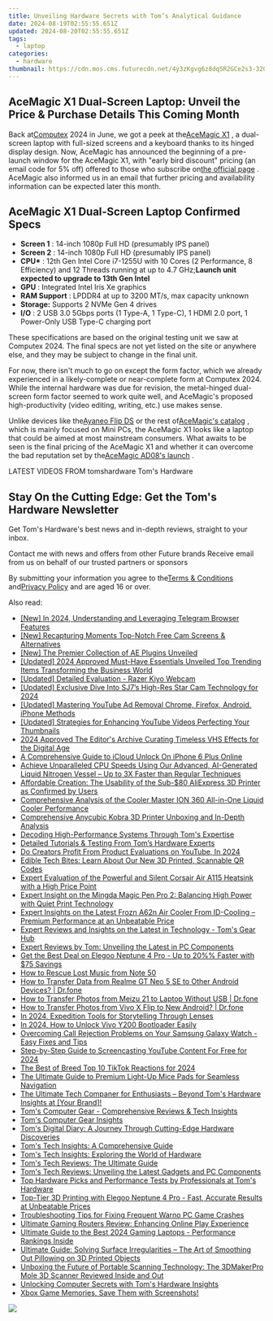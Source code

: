 ```yaml
---
title: Unveiling Hardware Secrets with Tom’s Analytical Guidance
date: 2024-08-19T02:55:55.651Z
updated: 2024-08-20T02:55:55.651Z
tags:
  - laptop
categories:
  - hardware
thumbnail: https://cdn.mos.cms.futurecdn.net/4y3zKgvg6z8dqSR2GCe2s3-320-80.jpg
---
```


## AceMagic X1 Dual-Screen Laptop: Unveil the Price & Purchase Details This Coming Month

Back at[Computex](https://tools.techidaily.com) 2024 in June, we got a peek at the[AceMagic X1](https://tools.techidaily.com) , a dual-screen laptop with full-sized screens and a keyboard thanks to its hinged display design. Now, AceMagic has announced the beginning of a pre-launch window for the AceMagic X1, with "early bird discount" pricing (an email code for 5% off) offered to those who subscribe on[the official page](https://go.redirectingat.com/?id=92X1584492&xcust=tomshardware%5Fus%5F2684132901735318784&xs=1&url=https%3A%2F%2Facemagic.com%2Fpages%2Fx1-dual-screen-business-laptop&sref=https%3A%2F%2Fwww.tomshardware.com%2Flaptops%2Fdual-screen-laptop-enters-pre-launch-period-with-early-bird-discount) . AceMagic also informed us in an email that further pricing and availability information can be expected later this month.

## AceMagic X1 Dual-Screen Laptop Confirmed Specs

* **Screen 1** : 14-inch 1080p Full HD (presumably IPS panel)
* **Screen 2** : 14-inch 1080p Full HD (presumably IPS panel)
* **CPU\*** : 12th Gen Intel Core i7-1255U with 10 Cores (2 Performance, 8 Efficiency) and 12 Threads running at up to 4.7 GHz;**Launch unit expected to upgrade to 13th Gen Intel**
* **GPU** : Integrated Intel Iris Xe graphics
* **RAM Support** : LPDDR4 at up to 3200 MT/s, max capacity unknown
* **Storage:** Supports 2 NVMe Gen 4 drives
* **I/O** : 2 USB 3.0 5Gbps ports (1 Type-A, 1 Type-C), 1 HDMI 2.0 port, 1 Power-Only USB Type-C charging port

 These specifications are based on the original testing unit we saw at Computex 2024\. The final specs are not yet listed on the site or anywhere else, and they may be subject to change in the final unit.

 For now, there isn't much to go on except the form factor, which we already experienced in a likely-complete or near-complete form at Computex 2024\. While the internal hardware was due for revision, the metal-hinged dual-screen form factor seemed to work quite well, and AceMagic's proposed high-productivity (video editing, writing, etc.) use makes sense.

 Unlike devices like the[Ayaneo Flip DS](https://tools.techidaily.com) or the rest of[AceMagic's catalog](https://tools.techidaily.com) , which is mainly focused on Mini PCs, the AceMagic X1 looks like a laptop that could be aimed at most mainstream consumers. What awaits to be seen is the final pricing of the AceMagic X1 and whether it can overcome the bad reputation set by the[AceMagic AD08's launch](https://tools.techidaily.com) .

 LATEST VIDEOS FROM tomshardware Tom's Hardware

## Stay On the Cutting Edge: Get the Tom's Hardware Newsletter

 Get Tom's Hardware's best news and in-depth reviews, straight to your inbox.

 Contact me with news and offers from other Future brands  Receive email from us on behalf of our trusted partners or sponsors

 By submitting your information you agree to the[Terms & Conditions](https://futureplc.com/terms-conditions/) and[Privacy Policy](https://futureplc.com/privacy-policy/) and are aged 16 or over.

<ins class="adsbygoogle"
     style="display:block"
     data-ad-format="autorelaxed"
     data-ad-client="ca-pub-7571918770474297"
     data-ad-slot="1223367746"></ins>



<ins class="adsbygoogle"
     style="display:block"
     data-ad-client="ca-pub-7571918770474297"
     data-ad-slot="8358498916"
     data-ad-format="auto"
     data-full-width-responsive="true"></ins>

<span class="atpl-alsoreadstyle">Also read:</span>
<div><ul>
<li><a href="https://fox-http.techidaily.com/new-in-2024-understanding-and-leveraging-telegram-browser-features/"><u>[New] In 2024, Understanding and Leveraging Telegram Browser Features</u></a></li>
<li><a href="https://on-screen-recording.techidaily.com/new-recapturing-moments-top-notch-free-cam-screens-and-alternatives/"><u>[New] Recapturing Moments  Top-Notch Free Cam Screens & Alternatives</u></a></li>
<li><a href="https://some-skills.techidaily.com/new-the-premier-collection-of-ae-plugins-unveiled/"><u>[New] The Premier Collection of AE Plugins Unveiled</u></a></li>
<li><a href="https://facebook-video-content.techidaily.com/updated-2024-approved-must-have-essentials-unveiled-top-trending-items-transforming-the-business-world/"><u>[Updated] 2024 Approved  Must-Have Essentials Unveiled  Top Trending Items Transforming the Business World</u></a></li>
<li><a href="https://screen-video-capture.techidaily.com/1715806250179-updated-detailed-evaluation-razer-kiyo-webcam/"><u>[Updated] Detailed Evaluation - Razer Kiyo Webcam</u></a></li>
<li><a href="https://fox-cloud.techidaily.com/updated-exclusive-dive-into-sj7s-high-res-star-cam-technology-for-2024/"><u>[Updated] Exclusive Dive Into SJ7’s High-Res Star Cam Technology for 2024</u></a></li>
<li><a href="https://facebook-record-videos.techidaily.com/updated-mastering-youtube-ad-removal-chrome-firefox-android-iphone-methods/"><u>[Updated] Mastering YouTube Ad Removal  Chrome, Firefox, Android, iPhone Methods</u></a></li>
<li><a href="https://facebook-video-footage.techidaily.com/updated-strategies-for-enhancing-youtube-videos-perfecting-your-thumbnails/"><u>[Updated] Strategies for Enhancing YouTube Videos  Perfecting Your Thumbnails</u></a></li>
<li><a href="https://some-approaches.techidaily.com/2024-approved-the-editors-archive-curating-timeless-vhs-effects-for-the-digital-age/"><u>2024 Approved  The Editor's Archive  Curating Timeless VHS Effects for the Digital Age</u></a></li>
<li><a href="https://activate-lock.techidaily.com/a-comprehensive-guide-to-icloud-unlock-on-iphone-6-plus-online-by-drfone-ios/"><u>A Comprehensive Guide to iCloud Unlock On iPhone 6 Plus Online</u></a></li>
<li><a href="https://hardware-tips.techidaily.com/achieve-unparalleled-cpu-speeds-using-our-advanced-ai-generated-liquid-nitrogen-vessel-up-to-3x-faster-than-regular-techniques/"><u>Achieve Unparalleled CPU Speeds Using Our Advanced, AI-Generated Liquid Nitrogen Vessel – Up to 3X Faster than Regular Techniques</u></a></li>
<li><a href="https://hardware-tips.techidaily.com/affordable-creation-the-usability-of-the-sub-80-aliexpress-3d-printer-as-confirmed-by-users/"><u>Affordable Creation: The Usability of the Sub-$80 AliExpress 3D Printer as Confirmed by Users</u></a></li>
<li><a href="https://hardware-tips.techidaily.com/comprehensive-analysis-of-the-cooler-master-ion-360-all-in-one-liquid-cooler-performance/"><u>Comprehensive Analysis of the Cooler Master ION 360 All-in-One Liquid Cooler Performance</u></a></li>
<li><a href="https://hardware-tips.techidaily.com/comprehensive-anycubic-kobra-3d-printer-unboxing-and-in-depth-analysis/"><u>Comprehensive Anycubic Kobra 3D Printer Unboxing and In-Depth Analysis</u></a></li>
<li><a href="https://hardware-tips.techidaily.com/decoding-high-performance-systems-through-toms-expertise/"><u>Decoding High-Performance Systems Through Tom's Expertise</u></a></li>
<li><a href="https://hardware-tips.techidaily.com/detailed-tutorials-and-testing-from-toms-hardware-experts/"><u>Detailed Tutorials & Testing From Tom’s Hardware Experts</u></a></li>
<li><a href="https://fox-info.techidaily.com/do-creators-profit-from-product-evaluations-on-youtube-in-2024/"><u>Do Creators Profit From Product Evaluations on YouTube, In 2024</u></a></li>
<li><a href="https://hardware-tips.techidaily.com/edible-tech-bites-learn-about-our-new-3d-printed-scannable-qr-codes/"><u>Edible Tech Bites: Learn About Our New 3D Printed, Scannable QR Codes</u></a></li>
<li><a href="https://hardware-tips.techidaily.com/expert-evaluation-of-the-powerful-and-silent-corsair-air-a115-heatsink-with-a-high-price-point/"><u>Expert Evaluation of the Powerful and Silent Corsair Air A115 Heatsink with a High Price Point</u></a></li>
<li><a href="https://hardware-tips.techidaily.com/expert-insight-on-the-mingda-magic-pen-pro-2-balancing-high-power-with-quiet-print-technology/"><u>Expert Insight on the Mingda Magic Pen Pro 2: Balancing High Power with Quiet Print Technology</u></a></li>
<li><a href="https://hardware-tips.techidaily.com/expert-insights-on-the-latest-frozn-a62n-air-cooler-from-id-cooling-premium-performance-at-an-unbeatable-price/"><u>Expert Insights on the Latest Frozn A62n Air Cooler From ID-Cooling – Premium Performance at an Unbeatable Price</u></a></li>
<li><a href="https://hardware-tips.techidaily.com/expert-reviews-and-insights-on-the-latest-in-technology-toms-gear-hub/"><u>Expert Reviews and Insights on the Latest in Technology - Tom's Gear Hub</u></a></li>
<li><a href="https://hardware-tips.techidaily.com/expert-reviews-by-tom-unveiling-the-latest-in-pc-components/"><u>Expert Reviews by Tom: Unveiling the Latest in PC Components</u></a></li>
<li><a href="https://hardware-tips.techidaily.com/1723125132392-get-the-best-deal-on-elegoo-neptune-4-pro-up-to-20-faster-with-75-savings/"><u>Get the Best Deal on Elegoo Neptune 4 Pro - Up to 20%% Faster with $75 Savings</u></a></li>
<li><a href="https://blog-min.techidaily.com/how-to-rescue-lost-music-from-note-50-by-fonelab-android-recover-music/"><u>How to Rescue Lost Music from Note 50</u></a></li>
<li><a href="https://android-transfer.techidaily.com/how-to-transfer-data-from-realme-gt-neo-5-se-to-other-android-devices-drfone-by-drfone-transfer-from-android-transfer-from-android/"><u>How to Transfer Data from Realme GT Neo 5 SE to Other Android Devices? | Dr.fone</u></a></li>
<li><a href="https://android-transfer.techidaily.com/how-to-transfer-photos-from-meizu-21-to-laptop-without-usb-drfone-by-drfone-transfer-from-android-transfer-from-android/"><u>How to Transfer Photos from Meizu 21 to Laptop Without USB | Dr.fone</u></a></li>
<li><a href="https://android-transfer.techidaily.com/how-to-transfer-photos-from-vivo-x-flip-to-new-android-drfone-by-drfone-transfer-from-android-transfer-from-android/"><u>How to Transfer Photos from Vivo X Flip to New Android? | Dr.fone</u></a></li>
<li><a href="https://some-knowledge.techidaily.com/in-2024-expedition-tools-for-storytelling-through-lenses/"><u>In 2024, Expedition Tools for Storytelling Through Lenses</u></a></li>
<li><a href="https://android-unlock.techidaily.com/in-2024-how-to-unlock-vivo-y200-bootloader-easily-by-drfone-android/"><u>In 2024, How to Unlock Vivo Y200 Bootloader Easily</u></a></li>
<li><a href="https://tech-renaissance.techidaily.com/1722872400804-overcoming-call-rejection-problems-on-your-samsung-galaxy-watch-easy-fixes-and-tips/"><u>Overcoming Call Rejection Problems on Your Samsung Galaxy Watch - Easy Fixes and Tips</u></a></li>
<li><a href="https://facebook-video-share.techidaily.com/step-by-step-guide-to-screencasting-youtube-content-for-free-for-2024/"><u>Step-by-Step Guide to Screencasting YouTube Content For Free for 2024</u></a></li>
<li><a href="https://tiktok-clips.techidaily.com/the-best-of-breed-top-10-tiktok-reactions-for-2024/"><u>The Best of Breed  Top 10 TikTok Reactions for 2024</u></a></li>
<li><a href="https://hardware-tips.techidaily.com/the-ultimate-guide-to-premium-light-up-mice-pads-for-seamless-navigation/"><u>The Ultimate Guide to Premium Light-Up Mice Pads for Seamless Navigation</u></a></li>
<li><a href="https://hardware-tips.techidaily.com/1723125151021-the-ultimate-tech-companer-for-enthusiasts-beyond-toms-hardware-insights-at-your-brand/"><u>The Ultimate Tech Companer for Enthusiasts – Beyond Tom's Hardware Insights at [Your Brand]!</u></a></li>
<li><a href="https://hardware-tips.techidaily.com/toms-computer-gear-comprehensive-reviews-and-tech-insights/"><u>Tom's Computer Gear - Comprehensive Reviews & Tech Insights</u></a></li>
<li><a href="https://hardware-tips.techidaily.com/toms-computer-gear-insights/"><u>Tom's Computer Gear Insights</u></a></li>
<li><a href="https://hardware-tips.techidaily.com/toms-digital-diary-a-journey-through-cutting-edge-hardware-discoveries/"><u>Tom's Digital Diary: A Journey Through Cutting-Edge Hardware Discoveries</u></a></li>
<li><a href="https://hardware-tips.techidaily.com/1723175665103-toms-tech-insights-a-comprehensive-guide/"><u>Tom's Tech Insights: A Comprehensive Guide</u></a></li>
<li><a href="https://hardware-tips.techidaily.com/toms-tech-insights-exploring-the-world-of-hardware/"><u>Tom's Tech Insights: Exploring the World of Hardware</u></a></li>
<li><a href="https://hardware-tips.techidaily.com/toms-tech-reviews-the-ultimate-guide/"><u>Tom's Tech Reviews: The Ultimate Guide</u></a></li>
<li><a href="https://hardware-tips.techidaily.com/toms-tech-reviews-unveiling-the-latest-gadgets-and-pc-components/"><u>Tom's Tech Reviews: Unveiling the Latest Gadgets and PC Components</u></a></li>
<li><a href="https://hardware-tips.techidaily.com/top-hardware-picks-and-performance-tests-by-professionals-at-toms-hardware/"><u>Top Hardware Picks and Performance Tests by Professionals at Tom's Hardware</u></a></li>
<li><a href="https://hardware-tips.techidaily.com/top-tier-3d-printing-with-elegoo-neptune-4-pro-fast-accurate-results-at-unbeatable-prices/"><u>Top-Tier 3D Printing with Elegoo Neptune 4 Pro - Fast, Accurate Results at Unbeatable Prices</u></a></li>
<li><a href="https://program-issues.techidaily.com/troubleshooting-tips-for-fixing-frequent-warno-pc-game-crashes/"><u>Troubleshooting Tips for Fixing Frequent Warno PC Game Crashes</u></a></li>
<li><a href="https://hardware-tips.techidaily.com/ultimate-gaming-routers-review-enhancing-online-play-experience/"><u>Ultimate Gaming Routers Review: Enhancing Online Play Experience</u></a></li>
<li><a href="https://hardware-tips.techidaily.com/ultimate-guide-to-the-best-2024-gaming-laptops-performance-rankings-inside/"><u>Ultimate Guide to the Best 2024 Gaming Laptops - Performance Rankings Inside</u></a></li>
<li><a href="https://hardware-tips.techidaily.com/ultimate-guide-solving-surface-irregularities-the-art-of-smoothing-out-pillowing-on-3d-printed-objects/"><u>Ultimate Guide: Solving Surface Irregularities – The Art of Smoothing Out Pillowing on 3D Printed Objects</u></a></li>
<li><a href="https://hardware-tips.techidaily.com/unboxing-the-future-of-portable-scanning-technology-the-3dmakerpro-mole-3d-scanner-reviewed-inside-and-out/"><u>Unboxing the Future of Portable Scanning Technology: The 3DMakerPro Mole 3D Scanner Reviewed Inside and Out</u></a></li>
<li><a href="https://hardware-tips.techidaily.com/unlocking-computer-secrets-with-toms-hardware-insights/"><u>Unlocking Computer Secrets with Tom's Hardware Insights</u></a></li>
<li><a href="https://screen-recording.techidaily.com/1715701175426-xbox-game-memories-save-them-with-screenshots/"><u>Xbox Game Memories, Save Them with Screenshots!</u></a></li>
</ul></div>

<!-- affiliate ads begin -->
<a href="https://shop.mondly.com/affiliate.php?ACCOUNT=ATISTUDI&AFFILIATE=108875&PATH=https%3A%2F%2Fwww.mondly.com%3FAFFILIATE%3D108875%26RESOURCE%3D%2BGeneral%2B970x90%2B"><img src="https://secure.avangate.com/images/merchant/69c418c33ec2e1a4267fa9bb77fa1428/general-970x90.gif" border="0"></a>
<!-- affiliate ads end -->